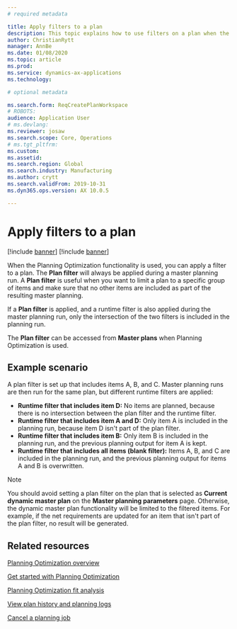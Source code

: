 ```yaml
---
# required metadata

title: Apply filters to a plan
description: This topic explains how to use filters on a plan when the Planning Optimization functionality is used. 
author: ChristianRytt
manager: AnnBe
ms.date: 01/08/2020
ms.topic: article
ms.prod: 
ms.service: dynamics-ax-applications
ms.technology: 

# optional metadata

ms.search.form: ReqCreatePlanWorkspace
# ROBOTS: 
audience: Application User
# ms.devlang: 
ms.reviewer: josaw
ms.search.scope: Core, Operations
# ms.tgt_pltfrm: 
ms.custom: 
ms.assetid: 
ms.search.region: Global
ms.search.industry: Manufacturing
ms.author: crytt
ms.search.validFrom: 2019-10-31
ms.dyn365.ops.version: AX 10.0.5

---
```

# Apply filters to a plan

[!include [banner](../../includes/preview-banner.md)]
[!include [banner](../../includes/banner.md)]

When the Planning Optimization functionality is used, you can apply a filter to a plan. The **Plan filter** will always be applied during a master planning run. A **Plan filter** is useful when you want to limit a plan to a specific group of items and make sure that no other items are included as part of the resulting master planning.

If a **Plan filter** is applied, and a runtime filter is also applied during the master planning run, only the intersection of the two filters is included in the planning run.

The **Plan filter** can be accessed from **Master plans** when Planning Optimization is used.

## Example scenario

A plan filter is set up that includes items A, B, and C. Master planning runs are then run for the same plan, but different runtime filters are applied:

- **Runtime filter that includes item D:** No items are planned, because there is no intersection between the plan filter and the runtime filter.
- **Runtime filter that includes item A and D:** Only item A is included in the planning run, because item D isn't part of the plan filter.
- **Runtime filter that includes item B:** Only item B is included in the planning run, and the previous planning output for item A is kept.
- **Runtime filter that includes all items (blank filter):** Items A, B, and C are included in the planning run, and the previous planning output for items A and B is overwritten.

> [!NOTE]
> You should avoid setting a plan filter on the plan that is selected as **Current dynamic master plan** on the **Master planning parameters** page. Otherwise, the dynamic master plan functionality will be limited to the filtered items. For example, if the net requirements are updated for an item that isn't part of the plan filter, no result will be generated.

## Related resources

[Planning Optimization overview](planning-optimization-overview.md)

[Get started with Planning Optimization](get-started.md)

[Planning Optimization fit analysis](planning-optimization-fit-analysis.md)

[View plan history and planning logs](plan-history-logs.md)

[Cancel a planning job](cancel-planning-job.md)
